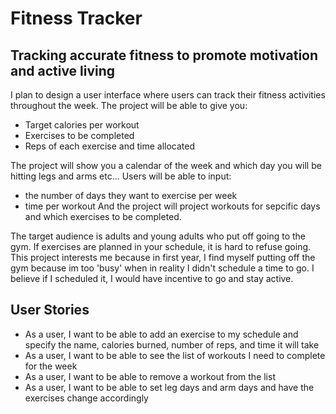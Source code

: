 # Fitness Tracker

## Tracking accurate fitness to promote motivation and active living


I plan to design a user interface where users can track their fitness activities throughout the week. 
The project will be able to give you:
- Target calories per workout
- Exercises to be completed 
- Reps of each exercise and time allocated 

The project will show you a calendar of the week and which day you will be hitting legs and arms etc...
Users will be able to input:
- the number of days they want to exercise per week
- time per workout 
And the project will project workouts for sepcific days and which exercises to be completed. 

The target audience is adults and young adults who put off going to the gym. If exercises are planned in your schedule, it is hard to refuse going. This project interests me because in first year, I find myself putting off the gym because im too 'busy' when in reality I didn't schedule a time to go. I believe if I scheduled it, I would have incentive to go and stay active. 

## User Stories
- As a user, I want to be able to add an exercise to my schedule and specify the name, calories burned, number of reps, and time it will take
- As a user, I want to be able to see the list of workouts I need to complete for the week
- As a user, I want to be able to remove a workout from the list
- As a user, I want to be able to set leg days and arm days and have the exercises change accordingly
